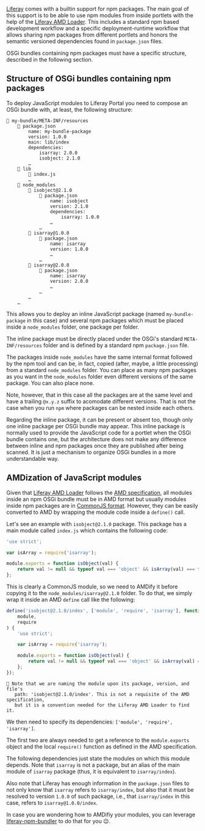 [Liferay](https://github.com/liferay/liferay-portal) comes with a builtin support for npm packages. The main goal of this support is to be able to use npm modules from inside portlets with the help of the [Liferay AMD Loader](https://www.npmjs.com/package/@liferay/amd-loader). This includes a standard npm based development workflow and a specific deployment-runtime workflow that allows sharing npm packages from different portlets and honors the semantic versioned dependencies found in `package.json` files.

OSGi bundles containing npm packages must have a specific structure, described in the following section.

## Structure of OSGi bundles containing npm packages

To deploy JavaScript modules to Liferay Portal you need to compose an OSGi bundle with, at least, the following structure:

```
📂 my-bundle/META-INF/resources
    📄 package.json
        name: my-bundle-package
        version: 1.0.0
        main: lib/index
        dependencies:
            isarray: 2.0.0
            isobject: 2.1.0
        …
    📂 lib
        📄 index.js
        …
    📂 node_modules
        📂 isobject@2.1.0
            📄 package.json
                name: isobject
                version: 2.1.0
                dependencies:
                    isarray: 1.0.0
                …
            …
        📂 isarray@1.0.0
            📄 package.json
                name: isarray
                version: 1.0.0
                …
            …
        📂 isarray@2.0.0
            📄 package.json
                name: isarray
                version: 2.0.0
                …
            …
        …
    …
```

This allows you to deploy an inline JavaScript package (named `my-bundle-package` in this case) and several npm packages which must be placed inside a `node_modules` folder, one package per folder.

The inline package must be directly placed under the OSGi's standard `META-INF/resources` folder and is defined by a standard npm `package.json` file.

The packages inside `node_modules` have the same internal format followed by the npm tool and can be, in fact, copied (after, maybe, a little processing) from a standard `node_modules` folder. You can place as many npm packages as you want in the `node_modules` folder even different versions of the same package. You can also place none.

Note, however, that in this case all the packages are at the same level and have a trailing `@x.y.z` suffix to acomodate different versions. That is not the case when you run `npm` where packages can be nested inside each others.

Regarding the inline package, it can be present or absent too, though only one inline package per OSGi bundle may appear. This inline package is normally used to provide the JavaScript code for a portlet when the OSGi bundle contains one, but the architecture does not make any difference between inline and npm packages once they are published after being scanned. It is just a mechanism to organize OSGi bundles in a more understandable way.

## AMDization of JavaScript modules

Given that [Liferay AMD Loader](https://www.npmjs.com/package/@liferay/amd-loader) follows the [AMD specification](https://github.com/amdjs/amdjs-api/blob/master/AMD.md), all modules inside an npm OSGi bundle must be in AMD format but usually modules inside npm packages are in [CommonJS format](https://nodejs.org/api/modules.html). However, they can be easily converted to AMD by wrapping the module code inside a `define()` call.

Let's see an example with `isobject@2.1.0` package. This package has a main module called `index.js` which contains the following code:

```javascript
'use strict';

var isArray = require('isarray');

module.exports = function isObject(val) {
	return val != null && typeof val === 'object' && isArray(val) === false;
};
```

This is clearly a CommonJS module, so we need to AMDify it before copying it to the `node_modules/isarray@2.1.0` folder. To do that, we simply wrap it inside an AMD `define` call like the following:

```javascript
define('isobject@2.1.0/index', ['module', 'require', 'isarray'], function (
	module,
	require
) {
	'use strict';

	var isArray = require('isarray');

	module.exports = function isObject(val) {
		return val != null && typeof val === 'object' && isArray(val) === false;
	};
});
```

```
👀 Note that we are naming the module upon its package, version, and file's
   path: 'isobject@2.1.0/index'. This is not a requisite of the AMD specification,
   but it is a convention needed for the Liferay AMD Loader to find it.
```

We then need to specify its dependencies: `['module', 'require', 'isarray']`.

The first two are always needed to get a reference to the `module.exports` object and the local `require()` function as defined in the AMD specification.

The following dependencies just state the modules on which this module depends. Note that `isarray` is not a package, but an alias of the main module of `isarray` package (thus, it is equivalent to `isarray/index`).

Also note that Liferay has enough information in the `package.json` files to not only know that `isarray` refers to `isarray/index`, but also that it must be resolved to version `1.0.0` of such package, i.e., that `isarray/index` in this case, refers to `isarray@1.0.0/index`.

In case you are wondering how to AMDifiy your modules, you can leverage [liferay-npm-bundler](https://github.com/liferay/liferay-frontend-projects/tree/master/maintenance/projects/js-toolkit/packages/liferay-npm-bundler) to do that for you 😉.

